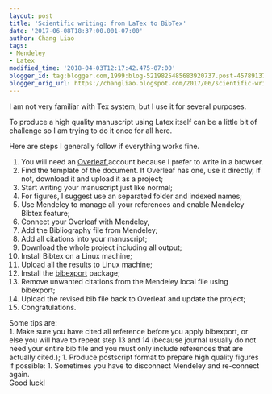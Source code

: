 ```yaml
---
layout: post
title: 'Scientific writing: from LaTex to BibTex'
date: '2017-06-08T18:37:00.001-07:00'
author: Chang Liao
tags:
- Mendeley
- Latex
modified_time: '2018-04-03T12:17:42.475-07:00'
blogger_id: tag:blogger.com,1999:blog-5219825485683920737.post-4578913744633339929
blogger_orig_url: https://changliao.blogspot.com/2017/06/scientific-writing-003.html
---
```


I am not very familiar with Tex system, but I use it for several purposes. 

To produce a high quality manuscript using Latex itself can be a little bit of 
challenge so I am trying to do it once for all here. 

Here are steps I generally follow if everything works fine. 

1. You will need an [Overleaf ](https://www.overleaf.com/)account because I 
prefer to write in a browser. 
1. Find the template of the document. If Overleaf has one, use it directly, if 
not, download it and upload it as a project; 
1. Start writing your manuscript just like normal; 
1. For figures, I suggest use an separated folder and indexed names; 
1. Use Mendeley to manage all your references and enable Mendeley Bibtex 
feature; 
1. Connect your Overleaf with Mendeley, 
1. Add the Bibliography file from Mendeley; 
1. Add all citations into your manuscript; 
1. Download the whole project including all output; 
1. Install Bibtex on a Linux machine; 
1. Upload all the results to Linux machine; 
1. Install the [bibexport](http://www.ctan.org/pkg/bibexport) package; 
1. Remove unwanted citations from the Mendeley local file using bibexport; 
1. Upload the revised bib file back to Overleaf and update the project; 
1. Congratulations. 
<div>Some tips are:<div>1. Make sure you have cited all reference before you 
apply bibexport, or else you will have to repeat step 13 and 14 (because 
journal usually do not need your entire bib file and you must only include 
references that are actually cited.); 
1. Produce postscript format to prepare high quality figures if possible: 
1. Sometimes you have to disconnect Mendeley and re-connect again. 
<div>Good luck! 